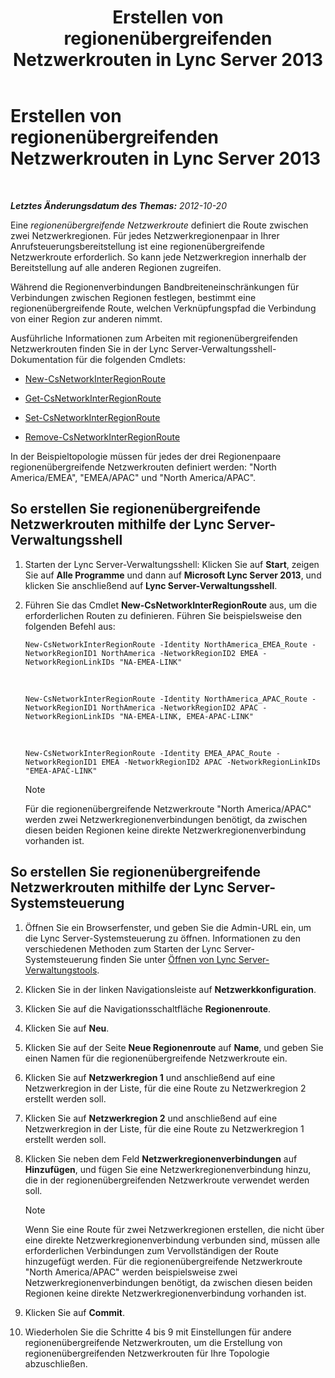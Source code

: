 ﻿---
title: Erstellen von regionenübergreifenden Netzwerkrouten in Lync Server 2013
TOCTitle: Erstellen von regionenübergreifenden Netzwerkrouten in Lync Server 2013
ms:assetid: 5555262a-a502-4b01-9593-836dd30064f5
ms:mtpsurl: https://technet.microsoft.com/de-de/library/Gg398368(v=OCS.15)
ms:contentKeyID: 49294040
ms.date: 05/19/2016
mtps_version: v=OCS.15
ms.translationtype: HT
---

# Erstellen von regionenübergreifenden Netzwerkrouten in Lync Server 2013

 

_**Letztes Änderungsdatum des Themas:** 2012-10-20_

Eine *regionenübergreifende Netzwerkroute* definiert die Route zwischen zwei Netzwerkregionen. Für jedes Netzwerkregionenpaar in Ihrer Anrufsteuerungsbereitstellung ist eine regionenübergreifende Netzwerkroute erforderlich. So kann jede Netzwerkregion innerhalb der Bereitstellung auf alle anderen Regionen zugreifen.

Während die Regionenverbindungen Bandbreiteneinschränkungen für Verbindungen zwischen Regionen festlegen, bestimmt eine regionenübergreifende Route, welchen Verknüpfungspfad die Verbindung von einer Region zur anderen nimmt.

Ausführliche Informationen zum Arbeiten mit regionenübergreifenden Netzwerkrouten finden Sie in der Lync Server-Verwaltungsshell-Dokumentation für die folgenden Cmdlets:

  - [New-CsNetworkInterRegionRoute](https://docs.microsoft.com/en-us/powershell/module/skype/New-CsNetworkInterRegionRoute)

  - [Get-CsNetworkInterRegionRoute](https://docs.microsoft.com/en-us/powershell/module/skype/Get-CsNetworkInterRegionRoute)

  - [Set-CsNetworkInterRegionRoute](https://docs.microsoft.com/en-us/powershell/module/skype/Set-CsNetworkInterRegionRoute)

  - [Remove-CsNetworkInterRegionRoute](https://docs.microsoft.com/en-us/powershell/module/skype/Remove-CsNetworkInterRegionRoute)

In der Beispieltopologie müssen für jedes der drei Regionenpaare regionenübergreifende Netzwerkrouten definiert werden: "North America/EMEA", "EMEA/APAC" und "North America/APAC".

## So erstellen Sie regionenübergreifende Netzwerkrouten mithilfe der Lync Server-Verwaltungsshell

1.  Starten der Lync Server-Verwaltungsshell: Klicken Sie auf **Start**, zeigen Sie auf **Alle Programme** und dann auf **Microsoft Lync Server 2013**, und klicken Sie anschließend auf **Lync Server-Verwaltungsshell**.

2.  Führen Sie das Cmdlet **New-CsNetworkInterRegionRoute** aus, um die erforderlichen Routen zu definieren. Führen Sie beispielsweise den folgenden Befehl aus:
    
        New-CsNetworkInterRegionRoute -Identity NorthAmerica_EMEA_Route -NetworkRegionID1 NorthAmerica -NetworkRegionID2 EMEA -NetworkRegionLinkIDs "NA-EMEA-LINK"

       &nbsp;
    
        New-CsNetworkInterRegionRoute -Identity NorthAmerica_APAC_Route -NetworkRegionID1 NorthAmerica -NetworkRegionID2 APAC -NetworkRegionLinkIDs "NA-EMEA-LINK, EMEA-APAC-LINK"

       &nbsp;
    
        New-CsNetworkInterRegionRoute -Identity EMEA_APAC_Route -NetworkRegionID1 EMEA -NetworkRegionID2 APAC -NetworkRegionLinkIDs "EMEA-APAC-LINK"
    

    > [!NOTE]
    > Für die regionenübergreifende Netzwerkroute "North America/APAC" werden zwei Netzwerkregionenverbindungen benötigt, da zwischen diesen beiden Regionen keine direkte Netzwerkregionenverbindung vorhanden ist.



## So erstellen Sie regionenübergreifende Netzwerkrouten mithilfe der Lync Server-Systemsteuerung

1.  Öffnen Sie ein Browserfenster, und geben Sie die Admin-URL ein, um die Lync Server-Systemsteuerung zu öffnen. Informationen zu den verschiedenen Methoden zum Starten der Lync Server-Systemsteuerung finden Sie unter [Öffnen von Lync Server-Verwaltungstools](lync-server-2013-open-lync-server-administrative-tools.md).

2.  Klicken Sie in der linken Navigationsleiste auf **Netzwerkkonfiguration**.

3.  Klicken Sie auf die Navigationsschaltfläche **Regionenroute**.

4.  Klicken Sie auf **Neu**.

5.  Klicken Sie auf der Seite **Neue Regionenroute** auf **Name**, und geben Sie einen Namen für die regionenübergreifende Netzwerkroute ein.

6.  Klicken Sie auf **Netzwerkregion 1** und anschließend auf eine Netzwerkregion in der Liste, für die eine Route zu Netzwerkregion 2 erstellt werden soll.

7.  Klicken Sie auf **Netzwerkregion 2** und anschließend auf eine Netzwerkregion in der Liste, für die eine Route zu Netzwerkregion 1 erstellt werden soll.

8.  Klicken Sie neben dem Feld **Netzwerkregionenverbindungen** auf **Hinzufügen**, und fügen Sie eine Netzwerkregionenverbindung hinzu, die in der regionenübergreifenden Netzwerkroute verwendet werden soll.
    

    > [!NOTE]
    > Wenn Sie eine Route für zwei Netzwerkregionen erstellen, die nicht über eine direkte Netzwerkregionenverbindung verbunden sind, müssen alle erforderlichen Verbindungen zum Vervollständigen der Route hinzugefügt werden. Für die regionenübergreifende Netzwerkroute "North America/APAC" werden beispielsweise zwei Netzwerkregionenverbindungen benötigt, da zwischen diesen beiden Regionen keine direkte Netzwerkregionenverbindung vorhanden ist.



9.  Klicken Sie auf **Commit**.

10. Wiederholen Sie die Schritte 4 bis 9 mit Einstellungen für andere regionenübergreifende Netzwerkrouten, um die Erstellung von regionenübergreifenden Netzwerkrouten für Ihre Topologie abzuschließen.

